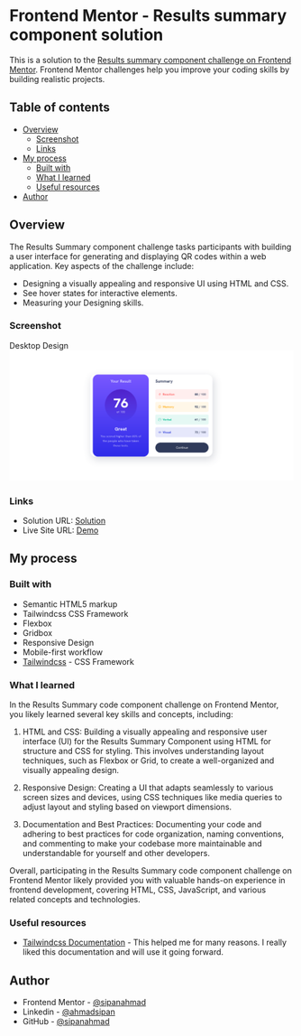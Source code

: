 # Frontend Mentor - Results summary component solution

This is a solution to the [Results summary component challenge on Frontend Mentor](https://www.frontendmentor.io/challenges/results-summary-component-CE_K6s0maV). Frontend Mentor challenges help you improve your coding skills by building realistic projects. 

## Table of contents

- [Overview](#overview)
  - [Screenshot](#screenshot)
  - [Links](#links)
- [My process](#my-process)
  - [Built with](#built-with)
  - [What I learned](#what-i-learned)
  - [Useful resources](#useful-resources)
- [Author](#author)

## Overview
The Results Summary component challenge tasks participants with building a user interface for generating and displaying QR codes within a web application. Key aspects of the challenge include:

   - Designing a visually appealing and responsive UI using HTML and CSS.
   - See hover states for interactive elements.
   - Measuring your Designing skills.

### Screenshot
Desktop Design
![](./desktop-design.png)

### Links

- Solution URL: [Solution](https://www.frontendmentor.io/challenges/qr-code-component-iux_sIO_H/hub)
- Live Site URL: [Demo](https://qr-code-component-tailwindcss.vercel.app/)

## My process

### Built with

- Semantic HTML5 markup
- Tailwindcss CSS Framework
- Flexbox
- Gridbox
- Responsive Design
- Mobile-first workflow
- [Tailwindcss](https://tailwindcss.com/) - CSS Framework


### What I learned

In the Results Summary code component challenge on Frontend Mentor, you likely learned several key skills and concepts, including:

1. HTML and CSS: Building a visually appealing and responsive user interface (UI) for the Results Summary Component using HTML for structure and CSS for styling. This involves understanding layout techniques, such as Flexbox or Grid, to create a well-organized and visually appealing design.

   
2. Responsive Design: Creating a UI that adapts seamlessly to various screen sizes and devices, using CSS techniques like media queries to adjust layout and styling based on viewport dimensions.

3. Documentation and Best Practices: Documenting your code and adhering to best practices for code organization, naming conventions, and commenting to make your codebase more maintainable and understandable for yourself and other developers.

Overall, participating in the Results Summary code component challenge on Frontend Mentor likely provided you with valuable hands-on experience in frontend development, covering HTML, CSS, JavaScript, and various related concepts and technologies.

### Useful resources

- [Tailwindcss Documentation](https://tailwindcss.com/docs/installation) - This helped me for many reasons. I really liked this documentation and will use it going forward.

## Author

- Frontend Mentor - [@sipanahmad](https://www.frontendmentor.io/profile/sipanahmad)
- Linkedin - [@ahmadsipan](https://www.linkedin.com/in/ahmadsipan/)
- GitHub - [@sipanahmad](https://github.com/sipanahmad)

